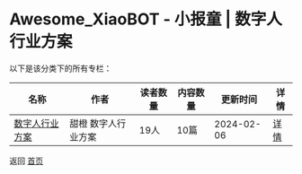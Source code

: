 # Awesome_XiaoBOT - 小报童 | 数字人行业方案

以下是该分类下的所有专栏：

| 名称 | 作者 | 读者数量 | 内容数量 | 更新时间 | 详情 |
|------|------|----------|----------|----------|------|
| [数字人行业方案](https://xiaobot.net/p/ai2024?refer=0b133df9-27dc-423b-8101-639049001c13) | 甜橙  数字人行业方案 | 19人 | 10篇 |  2024-02-06 | [详情](data/ai2024.md) |


返回 [首页](../README.md)
